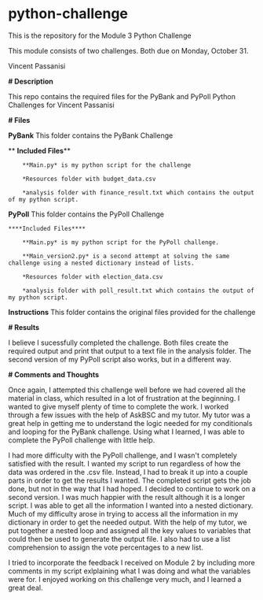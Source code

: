 # python-challenge

This is the repository for the Module 3 Python Challenge

This module consists of two challenges. Both due on Monday, October 31.

Vincent Passanisi

**# Description**

This repo contains the required files for the PyBank and PyPoll Python Challenges for Vincent Passanisi

**# Files**

**PyBank** This folder contains the PyBank Challenge

   ** **Included Files****

        **Main.py* is my python script for the challenge

        *Resources folder with budget_data.csv

        *analysis folder with finance_result.txt which contains the output of my python script.

**PyPoll** This folder contains the PyPoll Challenge

    ****Included Files****

        **Main.py* is my python script for the PyPoll challenge.

        **Main_version2.py* is a second attempt at solving the same challenge using a nested dictionary instead of lists.

        *Resources folder with election_data.csv

        *analysis folder with poll_result.txt which contains the output of my python script.

**Instructions** This folder contains the original files provided for the challenge

**# Results**

I believe I sucessfully completed the challenge. Both files create the required output and print that output to a text file in the analysis folder. The second version of my PyPoll script also works, but in a different way.

**# Comments and Thoughts**

Once again, I attempted this challenge well before we had covered all the material in class, which resulted in a lot of frustration at the beginning. I wanted to give myself plenty of time to complete the work. I worked through a few issues with the help of AskBSC and my tutor. My tutor was a great help in getting me to understand the logic needed for my conditionals and looping for the PyBank challenge. Using what I learned, I was able to complete the PyPoll challenge with little help.

I had more difficulty with the PyPoll challenge, and I wasn't completely satisfied with the result. I wanted my script to run regardless of how the data was ordered in the .csv file. Instead, I had to break it up into a couple parts in order to get the results I wanted. The completed script gets the job done, but not in the way that I had hoped. I decided to continue to work on a second version. I was much happier with the result although it is a longer script. I was able to get all the information I wanted into a nested dictionary. Much of my difficulty arose in trying to access all the information in my dictionary in order to get the needed output. With the help of my tutor, we put together a nested loop and assigned all the key values to variables that could then be used to generate the output file. I also had to use a list comprehension to assign the vote percentages to a new list.

I tried to incorporate the feedback I received on Module 2 by including more comments in my script exlplaining what I was doing and what the variables were for. I enjoyed working on this challenge very much, and I learned a great deal.
